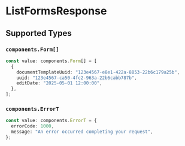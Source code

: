 # ListFormsResponse


## Supported Types

### `components.Form[]`

```typescript
const value: components.Form[] = [
  {
    documentTemplateUuid: "123e4567-e8e1-422a-8853-22b6c179a25b",
    uuid: "123e4567-ca50-4fc2-963a-22b6cabb787b",
    editDate: "2025-05-01 12:00:00",
  },
];
```

### `components.ErrorT`

```typescript
const value: components.ErrorT = {
  errorCode: 1000,
  message: "An error occurred completing your request",
};
```

